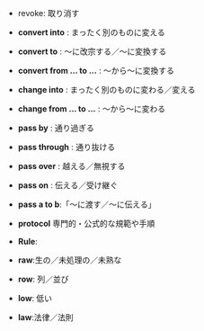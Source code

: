 * revoke: 取り消す

* **convert into** : まったく別のものに変える
* **convert to** : 〜に改宗する／〜に変換する
* **convert from ... to ...** : 〜から〜に変換する



* **change into** : まったく別のものに変わる／変える
* **change from ... to ...** : 〜から〜に変わる



* **pass by** : 通り過ぎる
* **pass through** : 通り抜ける
* **pass over** : 越える／無視する
* **pass on** : 伝える／受け継ぐ
* **pass a to b**:「〜に渡す／〜に伝える」



* **protocol** 専門的・公式的な規範や手順
* **Rule**:
* **raw**:生の／未処理の／未熟な
* **row**: 列／並び
* **low**: 低い
* **law**:法律／法則
